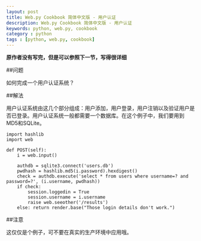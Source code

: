 ```yaml
---
layout: post
title: Web.py Cookbook 简体中文版 - 用户认证
description: Web.py Cookbook 简体中文版 - 用户认证
keywords: python, web.py, cookbook
category : python
tags : [python, web.py, cookbook]
---
```


**原作者没有写完，但是可以参照下一节，写得很详细**

##问题

如何完成一个用户认证系统？

##解法

用户认证系统由这几个部分组成：用户添加，用户登录，用户注销以及验证用户是否已登录。用户认证系统一般都需要一个数据库。在这个例子中，我们要用到MD5和SQLite。

    import hashlib
    import web    

    def POST(self):
        i = web.input()

        authdb = sqlite3.connect('users.db')
        pwdhash = hashlib.md5(i.password).hexdigest()
        check = authdb.execute('select * from users where username=? and password=?', (i.username, pwdhash))
        if check: 
            session.loggedin = True
            session.username = i.username
            raise web.seeother('/results')   
        else: return render.base("Those login details don't work.")   

##注意

这仅仅是个例子，可不要在真实的生产环境中应用哦。